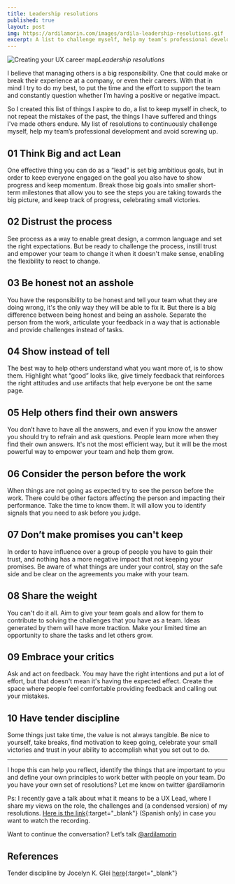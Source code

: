 ```yaml
---
title: Leadership resolutions
published: true
layout: post
img: https://ardilamorin.com/images/ardila-leadership-resolutions.gif
excerpt: A list to challenge myself, help my team’s professional development and avoid screwing up.
---
```

![Creating your UX career map]({{site.baseurl}}/images/ardila-leadership-resolutions.gif)*Leadership resolutions*

I believe that managing others is a big responsibility. One that could make or break their experience at a company, or even their careers. With that in mind I try to do my best, to put the time and the effort to support the team and constantly question whether I’m having a positive or negative impact.

So I created this list of things I aspire to do, a list to keep myself in check, to not repeat the mistakes of the past, the things I have suffered and things I've made others endure. My list of resolutions to continuously challenge myself, help my team’s professional development and avoid screwing up.

## 01 Think Big and act Lean

One effective thing you can do as a “lead” is set big ambitious goals, but in order to keep everyone engaged on the goal you also have to show progress and keep momentum. Break those big goals into smaller short-term milestones that allow you to see the steps you are taking towards the big picture, and keep track of progress, celebrating small victories.

## 02 Distrust the process

See process as a way to enable great design, a common language and set the right expectations. But be ready to challenge the process, instill trust and empower your team to change it when it doesn't make sense, enabling the flexibility to react to change.

## 03 Be honest not an asshole

You have the responsibility to be honest and tell your team what they are doing wrong, it's the only way they will be able to fix it. But there is a big difference between being honest and being an asshole. Separate the person from the work, articulate your feedback in a way that is actionable and provide challenges instead of tasks.

## 04 Show instead of tell

The best way to help others understand what you want more of, is to show them. Highlight what “good” looks like, give timely feedback that reinforces the right attitudes and use artifacts that help everyone be ont the same page.

## 05 Help others find their own answers

You don’t have to have all the answers, and even if you know the answer you should try to refrain and ask questions. People learn more when they find their own answers. It's not the most efficient way, but it will be the most powerful way to empower your team and help them grow.

## 06 Consider the person before the work

When things are not going as expected try to see the person before the work. There could be other factors affecting the person and impacting their performance. Take the time to know them. It will allow you to identify signals that you need to ask before you judge.

## 07 Don’t make promises you can't keep

In order to have influence over a group of people you have to gain their trust, and nothing has a more negative impact that not keeping your promises. Be aware of what things are under your control, stay on the safe side and be clear on the agreements you make with your team.

## 08 Share the weight

You can't do it all. Aim to give your team goals and allow for them to contribute to solving the challenges that you have as a team. Ideas generated by them will have more traction. Make your limited time an opportunity to share the tasks and let others grow.

## 09 Embrace your critics

Ask and act on feedback. You may have the right intentions and put a lot of effort, but that doesn't mean it's having the expected effect. Create the space where people feel comfortable providing feedback and calling out your mistakes.

## 10 Have tender discipline

Some things just take time, the value is not always tangible. Be nice to yourself, take breaks, find motivation to keep going, celebrate your small victories and trust in your ability to accomplish what you set out to do.

---

I hope this can help you reflect, identify the things that are important to you and define your own principles to work better with people on your team. Do you have your own set of resolutions? Let me know on twitter @ardilamorin 

Ps: I recently gave a talk about what it means to be a UX Lead, where I share my views on the role, the challenges and (a condensed version) of my resolutions. [Here is the link](https://vimeo.com/529312180){:target="_blank"} (Spanish only) in case you want to watch the recording.

Want to continue the conversation? Let’s talk [@ardilamorin](https://twitter.com/ardilamorin)

## References

Tender discipline by Jocelyn K. Glei [here](https://hurryslowly.co/215-jocelyn-k-glei/){:target="_blank"}

